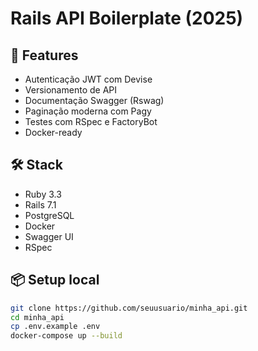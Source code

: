 # Rails API Boilerplate (2025)

## 🚀 Features
- Autenticação JWT com Devise
- Versionamento de API
- Documentação Swagger (Rswag)
- Paginação moderna com Pagy
- Testes com RSpec e FactoryBot
- Docker-ready

## 🛠️ Stack
- Ruby 3.3
- Rails 7.1
- PostgreSQL
- Docker
- Swagger UI
- RSpec

## 📦 Setup local

```bash
git clone https://github.com/seuusuario/minha_api.git
cd minha_api
cp .env.example .env
docker-compose up --build
